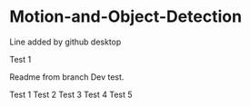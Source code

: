 # Motion-and-Object-Detection

Line added by github desktop

Test 1

Readme from branch Dev test.

Test 1
Test 2
Test 3
Test 4
Test 5

